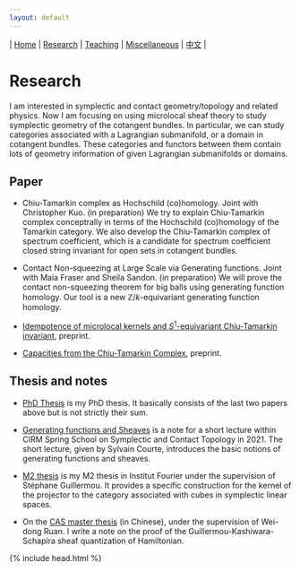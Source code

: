 ```yaml
---
layout: default
---
```




| [Home](index.md)  | [Research](research-en.md)    | [Teaching](teaching-en.md) | [Miscellaneous](miscellaneous-en.md)        | [中文](research-ch.md) |


# Research

I am interested in symplectic and contact geometry/topology and related physics.  Now I am focusing on using microlocal sheaf theory to study symplectic geometry of the cotangent bundles. In particular, we can study categories associated with a Lagrangian submanifold, or a domain in cotangent bundles. These categories and functors between them contain lots of geometry information of given Lagrangian submanifolds or domains.

## Paper

 - Chiu-Tamarkin complex as Hochschild (co)homology. Joint with Christopher Kuo. (in preparation)
   We try to explain Chiu-Tamarkin complex conceptrally in terms of the Hochschild (co)homology of the Tamarkin category. We also develop the Chiu-Tamarkin complex of spectrum coefficient, which is a candidate for spectrum coefficient closed string invariant for open sets in cotangent bundles.

 - Contact Non-squeezing at Large Scale via Generating functions. Joint with Maia Fraser and Sheila Sandon. (in preparation)
   We will prove the contact non-squeezing theorem for big balls using generating function homology. Our tool is a new $\mathbb{Z}/k$-equivariant generating function homology.

 - [Idempotence of microlocal kernels and $S^1$-equivariant Chiu-Tamarkin invariant](https://arxiv.org/abs/2306.12316), preprint.
  
 - [Capacities from the Chiu-Tamarkin Complex](https://arxiv.org/abs/2103.05143), preprint. 
   
   
## Thesis and notes

- [PhD Thesis](Files/PhD_Thesis.pdf) is my PhD thesis. It basically consists of the last two papers above but is not strictly their sum.

- [Generating functions and Sheaves](Files/GF-Sheaves.pdf) is a note for a short lecture within CIRM Spring School on Symplectic and Contact Topology in 2021. The short lecture, given by Sylvain Courte, introduces the basic notions of generating functions and sheaves.

- [M2 thesis](Files/M2_thesis.pdf) is my M2 thesis in Institut Fourier under the supervision of Stéphane Guillermou. It provides a specific construction for the kernel of the projector to the category associated with cubes in symplectic linear spaces.

- On the [CAS master thesis](Files/CAS_Thesis.pdf) (in Chinese), under the supervision of Wei-dong Ruan. I write a note on the proof of the Guillermou-Kashiwara-Schapira sheaf quantization of Hamiltonian.


{% include head.html %}
